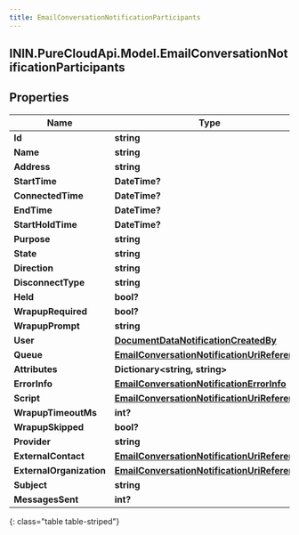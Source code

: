 ```yaml
---
title: EmailConversationNotificationParticipants
---
```

## ININ.PureCloudApi.Model.EmailConversationNotificationParticipants

## Properties

|Name | Type | Description | Notes|
|------------ | ------------- | ------------- | -------------|
| **Id** | **string** |  | [optional] |
| **Name** | **string** |  | [optional] |
| **Address** | **string** |  | [optional] |
| **StartTime** | **DateTime?** |  | [optional] |
| **ConnectedTime** | **DateTime?** |  | [optional] |
| **EndTime** | **DateTime?** |  | [optional] |
| **StartHoldTime** | **DateTime?** |  | [optional] |
| **Purpose** | **string** |  | [optional] |
| **State** | **string** |  | [optional] |
| **Direction** | **string** |  | [optional] |
| **DisconnectType** | **string** |  | [optional] |
| **Held** | **bool?** |  | [optional] |
| **WrapupRequired** | **bool?** |  | [optional] |
| **WrapupPrompt** | **string** |  | [optional] |
| **User** | [**DocumentDataNotificationCreatedBy**](DocumentDataNotificationCreatedBy.html) |  | [optional] |
| **Queue** | [**EmailConversationNotificationUriReference**](EmailConversationNotificationUriReference.html) |  | [optional] |
| **Attributes** | **Dictionary&lt;string, string&gt;** |  | [optional] |
| **ErrorInfo** | [**EmailConversationNotificationErrorInfo**](EmailConversationNotificationErrorInfo.html) |  | [optional] |
| **Script** | [**EmailConversationNotificationUriReference**](EmailConversationNotificationUriReference.html) |  | [optional] |
| **WrapupTimeoutMs** | **int?** |  | [optional] |
| **WrapupSkipped** | **bool?** |  | [optional] |
| **Provider** | **string** |  | [optional] |
| **ExternalContact** | [**EmailConversationNotificationUriReference**](EmailConversationNotificationUriReference.html) |  | [optional] |
| **ExternalOrganization** | [**EmailConversationNotificationUriReference**](EmailConversationNotificationUriReference.html) |  | [optional] |
| **Subject** | **string** |  | [optional] |
| **MessagesSent** | **int?** |  | [optional] |
{: class="table table-striped"}


